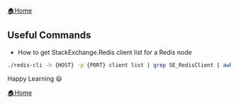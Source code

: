 [:house:Home](https://github.com/debbiswal/Articles)  

## Useful Commands  

* How to get StackExchange.Redis client list for a Redis node   
```bash
./redis-cli -h {HOST} -p {PORT} client list | grep SE_RedisClient | awk '{print $2}'|cut -d: -f1 | sort | uniq -c
```  


Happy Learning :smiley:  

[:house:Home](https://github.com/debbiswal/Articles)
